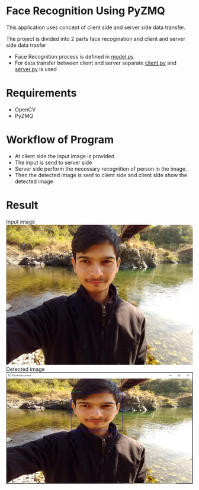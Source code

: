 # Face Recognition Using PyZMQ
This application uses concept of client side and server side data transfer.</br>

The project is divided into 2 parts face recogination and client and server side data trasfer
  * Face Recognition process is defined in <a href="https://github.com/sauravakolia/Face_recognition_PyZMQ/blob/main/model.py">model.py</a>
  * For data transfer between client and server separate <a href="https://github.com/sauravakolia/Face_recognition_PyZMQ/blob/main/client.py">client.py</a> and <a href="https://github.com/sauravakolia/Face_recognition_PyZMQ/blob/main/server.py">server.py</a> is used 

# Requirements
* OpenCV
* PyZMQ

# Workflow of Program
  * At client side the input image is provided
  * The input is send to server side 
  * Server side perform the necessary recognition of person in the image.
  * Then the detected image is senf to client side and client side show the detected image

# Result 


<div class="Row">
  <div class="Column">
   <div class="img-responsive">
     <label>Input image</label>
     <img src="https://github.com/sauravakolia/Face_recognition_PyZMQ/blob/main/test_data/2.jpg"></img>
 </div>
  </div>
  
<div class="Column">
  <div class="img-responsive">
    <label>Detected image</label>
    <img src="https://github.com/sauravakolia/Face_recognition_PyZMQ/blob/main/detected.JPG"></img>
 </div>
  </div>
</div>

